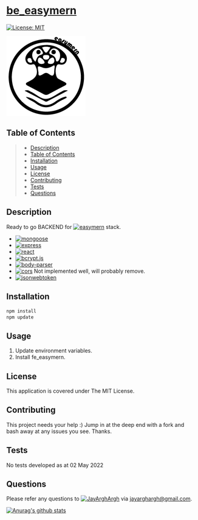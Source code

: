 # [be_easymern](https://github.com/easymern/be_easymern)
[![License: MIT](https://img.shields.io/badge/License-MIT-yellow.svg)](https://opensource.org/licenses/MIT)

[![License: MIT](easymern_small_50.png)](https://opensource.org/licenses/MIT)

## Table of Contents
> - [Description](#Description)
> - [Table of Contents](#Table-of-Contents)
> - [Installation](#Installation)
> - [Usage](#Usage)
> - [License](#License)
> - [Contributing](#Contributing)
> - [Tests](#Tests)
> - [Questions](#Questions)

## Description
Ready to go BACKEND for [![easymern](https://img.shields.io/badge/easymern-brightgreen)](https://github.com/easymern)
stack.
* [![mongoose](https://img.shields.io/badge/Mongoose-blue)](https://getbootstrap.com)
* [![express](https://img.shields.io/badge/Express-blue)](#)
* [![react](https://img.shields.io/badge/React-blue)](#)
* [![bcrypt.js](https://img.shields.io/badge/BCrypt.js-blue)](#)
* [![body-parser](https://img.shields.io/badge/bodyParser-blue)](#)
* [![cors](https://img.shields.io/badge/cors-blue)](#) Not implemented well, will probably remove.
* [![jsonwebtoken](https://img.shields.io/badge/jsonWebToken-blue)](#)

[//]: # (* [view deployed on github]&#40;https://jayarghargh.github.io/jrr-react/#/&#41;)

## Installation
```
npm install
npm update
```
## Usage
1. Update environment variables.
2. Install fe_easymern.
## License
This application is covered under The MIT License.
## Contributing
This project needs your help :) Jump in at the deep end with a fork and bash away at any issues you see. Thanks.
## Tests
No tests developed as at 02 May 2022
## Questions
Please refer any questions to [![JayArghArgh](https://img.shields.io/badge/Dev-JayArghArgh-yellow)](https://github.com/JayArghArgh) via jayarghargh@gmail.com.

[![Anurag's github stats](https://github-readme-stats.vercel.app/api?username=JayArghArgh&theme=solarized-light)](https://github.com/JayArghArgh/github-readme-stats)